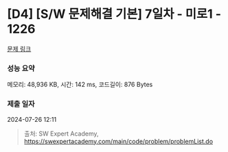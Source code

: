 # [D4] [S/W 문제해결 기본] 7일차 - 미로1 - 1226 

[문제 링크](https://swexpertacademy.com/main/code/problem/problemDetail.do?contestProbId=AV14vXUqAGMCFAYD) 

### 성능 요약

메모리: 48,936 KB, 시간: 142 ms, 코드길이: 876 Bytes

### 제출 일자

2024-07-26 12:11



> 출처: SW Expert Academy, https://swexpertacademy.com/main/code/problem/problemList.do